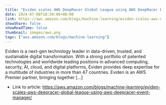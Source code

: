 ```yaml
---
title: "Eviden scales AWS DeepRacer Global League using AWS DeepRacer Event Manager"
date: 2024-07-08T18:59:06+00:00
link: https://aws.amazon.com/blogs/machine-learning/eviden-scales-aws-deepracer-global-league-using-aws-deepracer-event-manager/
showShare: false
showReadTime: false
thumbnail: images/aws.png
tags: ["aws.amazon.com/blogs/machine-learning"]
---
```

Eviden is a next-gen technology leader in data-driven, trusted, and sustainable digital transformation. With a strong portfolio of patented technologies and worldwide leading positions in advanced computing, security, AI, cloud, and digital platforms, Eviden provides deep expertise for a multitude of industries in more than 47 countries. Eviden is an AWS Premier partner, bringing together […]

- Link to article: https://aws.amazon.com/blogs/machine-learning/eviden-scales-aws-deepracer-global-league-using-aws-deepracer-event-manager/